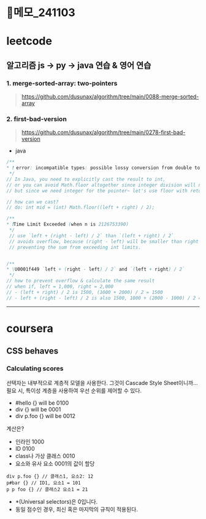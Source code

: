 # 📝메모\_241103

# leetcode

## 알고리즘 js -> py -> java 연습 & 영어 연습

### 1. merge-sorted-array: two-pointers

> https://github.com/dusunax/algorithm/tree/main/0088-merge-sorted-array

### 2. first-bad-version

> https://github.com/dusunax/algorithm/tree/main/0278-first-bad-version

- java

```java
/**
* ❗️ error: incompatible types: possible lossy conversion from double to int int mid = Math.floor((left + right) / 2);
 */
// In Java, you need to explicitly cast the result to int,
// or you can avoid Math.floor altogether since integer division will naturally yield an integer.
// but since we need integer for the pointer~ let's use floor with return value of int\U0001f914

// how can we cast?
// do: int mid = (int) Math.floor((left + right) / 2);

/**
* ❗️Time Limit Exceeded (when n is 2126753390)
 */
 // use `left + (right - left) / 2` than `(left + right) / 2`
 // avoids overflow, because (right - left) will be smaller than right and left when added back to left,
 // preventing the sum from exceeding int limits.


/**
* \U0001f449 `left + (right - left) / 2` and `(left + right) / 2`
 */
// how to prevent overflow & calculate the same result
// when if, left = 1,000, right = 2,000
// - (left + right) / 2 is 1500, (1000 + 2000) / 2 = 1500
// - left + (right - left) / 2 is also 1500, 1000 + (2000 - 1000) / 2 = 1000 + 500 = 1500
```

---

# coursera

## CSS behaves

### Calculating scores

선택자는 내부적으로 계층적 모델을 사용한다. 그것이 Cascade Style Sheet이니까... 필요 시, 특이성 계층을 사용하여 우선 순위를 제어할 수 있다.

- #hello {} will be 0100
- div {} will be 0001
- div p.foo {} will be 0012

계산은?

- 인라인 1000
- ID 0100
- class나 가상 클래스 0010
- 요소와 유사 요소 0001의 값이 할당

```
div p.foo {} // 클래스1, 요소2: 12
p#bar {} // ID1, 요소1 = 101
p p foo {} // 클래스2 요소1 = 21
```

- \*(Universal selectors)은 0입니다.
- 동일 점수인 경우, 최신 혹은 마지막의 규칙이 적용된다.
